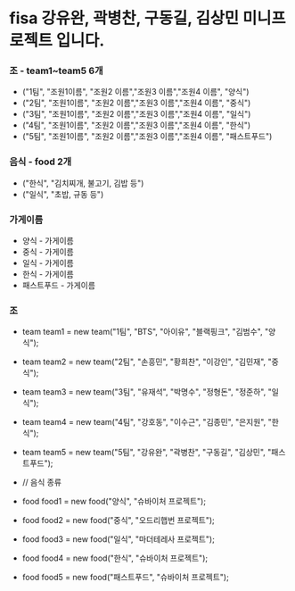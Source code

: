 # fisa 강유완, 곽병찬, 구동길, 김상민 미니프로젝트 입니다.

### 조 - team1~team5 6개
  - ("1팀", "조원1이름", "조원2 이름","조원3 이름","조원4 이름", "양식") 
  - ("2팀", "조원1이름", "조원2 이름","조원3 이름","조원4 이름", "중식") 
  - ("3팀", "조원1이름", "조원2 이름","조원3 이름","조원4 이름", "일식") 
  - ("4팀", "조원1이름", "조원2 이름","조원3 이름","조원4 이름", "한식")
  - ("5팀", "조원1이름", "조원2 이름","조원3 이름","조원4 이름", "패스트푸드") 


### 음식 - food 2개
  - ("한식", "김치찌개, 불고기, 김밥 등")
  - ("일식", "초밥, 규동 등")

### 가게이름
  - 양식 - 가게이름 
  - 중식 - 가게이름
  - 일식 - 가게이름
  - 한식 - 가게이름
  - 패스트푸드 - 가게이름

### 조
  - team team1 = new team("1팀", "BTS", "아이유", "블랙핑크", "김범수", "양식");
  - team team2 = new team("2팀", "손흥민", "황희찬", "이강인", "김민재", "중식");
  - team team3 = new team("3팀", "유재석", "박명수", "정형돈", "정준하", "일식");
  - team team4 = new team("4팀", "강호동", "이수근", "김종민", "은지원", "한식");
  - team team5 = new team("5팀", "강유완", "곽병찬", "구동길", "김상민", "패스트푸드");
  
  - // 음식 종류
  - food food1 = new food("양식", "슈바이처 프로젝트");
  - food food2 = new food("중식", "오드리햅번 프로젝트");
  - food food3 = new food("일식", "마더테레사 프로젝트");
  - food food4 = new food("한식", "슈바이처 프로젝트");
  - food food5 = new food("패스트푸드", "슈바이처 프로젝트");



